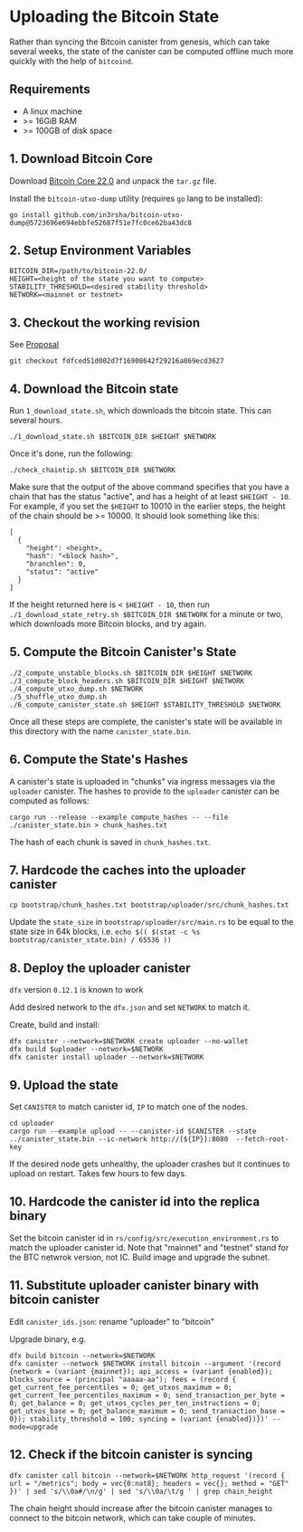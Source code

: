 # Uploading the Bitcoin State

Rather than syncing the Bitcoin canister from genesis, which can take several weeks, the state of the canister can be computed offline much more quickly with the help of `bitcoind`.

## Requirements

* A linux machine
* \>= 16GiB RAM
* \>= 100GB of disk space

## 1. Download Bitcoin Core

Download [Bitcoin Core 22.0](https://bitcoin.org/bin/bitcoin-core-22.0/bitcoin-22.0-x86_64-linux-gnu.tar.gz) and unpack the `tar.gz` file.

Install the `bitcoin-utxo-dump` utility (requires `go` lang to be installed):

```
go install github.com/in3rsha/bitcoin-utxo-dump@5723696e694ebbfe52687f51e7fc0ce62ba43dc8
```

## 2. Setup Environment Variables

```
BITCOIN_DIR=/path/to/bitcoin-22.0/
HEIGHT=<height of the state you want to compute>
STABILITY_THRESHOLD=<desired stability threshold>
NETWORK=<mainnet or testnet>
```

## 3. Checkout the working revision
See [Proposal](https://dashboard.internetcomputer.org/proposal/94253)

```
git checkout fdfced51d002d7f16908642f29216a869ecd3627
```

## 4. Download the Bitcoin state

Run `1_download_state.sh`, which downloads the bitcoin state. This can several hours.

```
./1_download_state.sh $BITCOIN_DIR $HEIGHT $NETWORK
```

Once it's done, run the following:

```
./check_chaintip.sh $BITCOIN_DIR $NETWORK
```

Make sure that the output of the above command specifies that you have a chain that has the status "active", and has a height of at least `$HEIGHT - 10`. For example, if you set the `$HEIGHT` to 10010 in the earlier steps, the height of the chain should be >= 10000. It should look something like this:

```
[
  {
    "height": <height>,
    "hash": "<block hash>",
    "branchlen": 0,
    "status": "active"
  }
]
```

If the height returned here is < `$HEIGHT - 10`, then run `./1_download_state_retry.sh $BITCOIN_DIR $NETWORK` for a minute or two, which downloads more Bitcoin blocks, and try again.

## 5. Compute the Bitcoin Canister's State

```
./2_compute_unstable_blocks.sh $BITCOIN_DIR $HEIGHT $NETWORK
./3_compute_block_headers.sh $BITCOIN_DIR $HEIGHT $NETWORK
./4_compute_utxo_dump.sh $NETWORK
./5_shuffle_utxo_dump.sh
./6_compute_canister_state.sh $HEIGHT $STABILITY_THRESHOLD $NETWORK
```

Once all these steps are complete, the canister's state will be available in this directory with the name `canister_state.bin`.

## 6. Compute the State's Hashes

A canister's state is uploaded in "chunks" via ingress messages via the `uploader` canister. The hashes to provide to the `uploader` canister can be computed as follows:

```
cargo run --release --example compute_hashes -- --file ./canister_state.bin > chunk_hashes.txt
```

The hash of each chunk is saved in `chunk_hashes.txt`.

## 7. Hardcode the caches into the uploader canister

```
cp bootstrap/chunk_hashes.txt bootstrap/uploader/src/chunk_hashes.txt
```

Update the `state_size` in `bootstrap/uploader/src/main.rs` to be equal to the state size in 64k blocks, i.e. `echo $(( $(stat -c %s bootstrap/canister_state.bin) / 65536 ))`

## 8. Deploy the uploader canister

`dfx` version `0.12.1` is known to work

Add desired network to the `dfx.json` and set `NETWORK` to match it.

Create, build and install:

```
dfx canister --network=$NETWORK create uploader --no-wallet
dfx build $uploader --network=$NETWORK
dfx canister install uploader --network=$NETWORK
```

## 9. Upload the state

Set `CANISTER` to match canister id, `IP` to match one of the nodes.

```
cd uploader
cargo run --example upload -- --canister-id $CANISTER --state ../canister_state.bin --ic-network http://[${IP}]:8080  --fetch-root-key
```

If the desired node gets unhealthy, the uploader crashes but it continues to upload on restart. Takes few hours to few days.

## 10. Hardcode the canister id into the replica binary

Set the bitcoin canister id in `rs/config/src/execution_environment.rs` to match the uploader canister id. Note that "mainnet" and "testnet" stand for the BTC netwrok version, not IC. Build image and upgrade the subnet.

## 11. Substitute uploader canister binary with bitcoin canister

Edit `canister_ids.json`: rename "uploader" to "bitcoin"

Upgrade binary, e.g.

```
dfx build bitcoin --network=$NETWORK
dfx canister --network $NETWORK install bitcoin --argument '(record {network = (variant {mainnet}); api_access = (variant {enabled}); blocks_source = (principal "aaaaa-aa"); fees = (record { get_current_fee_percentiles = 0; get_utxos_maximum = 0; get_current_fee_percentiles_maximum = 0; send_transaction_per_byte = 0; get_balance = 0; get_utxos_cycles_per_ten_instructions = 0; get_utxos_base = 0; get_balance_maximum = 0; send_transaction_base = 0}); stability_threshold = 100; syncing = (variant {enabled})})' --mode=upgrade
```

## 12. Check if the bitcoin canister is syncing

```
dfx canister call bitcoin --network=$NETWORK http_request '(record { url = "/metrics"; body = vec{0:nat8}; headers = vec{}; method = "GET" })' | sed 's/\\0a#/\n/g' | sed 's/\\0a/\t/g ' | grep chain_height
```

The chain height should increase after the bitcoin canister manages to connect to the bitcoin network, which can take couple of minutes.
